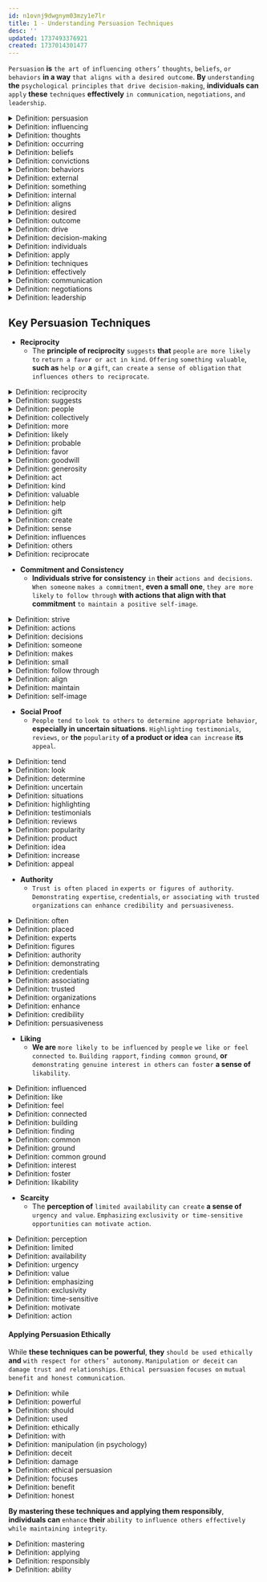 ```yaml
---
id: n1ovnj9dwgnym03mzy1e7lr
title: 1 - Understanding Persuasion Techniques
desc: ''
updated: 1737493376921
created: 1737014301477
---
```


`Persuasion` **is** `the art of` `influencing others’` `thoughts`, `beliefs`, `or behaviors` **in a way** `that aligns with` `a desired outcome`. **By** `understanding` **the** `psychological principles` `that drive decision-making`, **individuals can** `apply` **these** `techniques` **effectively** `in communication`, `negotiations`, `and leadership`.



<!-- start of 'persuasion' section -->
<details>
    <summary>Definition: persuasion</summary>

#
Persuasion **is** `influencing others` `to change` `their thoughts or actions`.

---
</details>
<!-- end of 'persuasion' section -->



<!-- start of 'influencing' section -->
<details>
    <summary>Definition: influencing</summary>

#
Influencing **is** `the act of` `affecting or changing` `someone’s actions`, `thoughts`, `or decisions`.

---
</details>
<!-- end of 'influencing' section -->



<!-- start of 'thoughts' section -->
<details>
    <summary>Definition: thoughts</summary>

#
Thoughts **are** `ideas` `or mental processes` `occurring in` `the mind`.

---
</details>
<!-- end of 'thoughts' section -->



<!-- start of 'occurring' section -->
<details>
    <summary>Definition: occurring</summary>

#
Occurring **means** `happening` `or taking place`.

---
</details>
<!-- end of 'occurring' section -->



<!-- start of 'beliefs' section -->
<details>
    <summary>Definition: beliefs</summary>

#
Beliefs **are** `ideas or convictions` `that someone` `accepts as true`.

---
</details>
<!-- end of 'beliefs' section -->



<!-- start of 'convictions' section -->
<details>
    <summary>Definition: convictions</summary>

#
Convictions **are** `strong` `beliefs or opinions`.

---
</details>
<!-- end of 'convictions' section -->



<!-- start of 'behaviors' section -->
<details>
    <summary>Definition: behaviors</summary>

#
Behaviors **are** `actions or reactions` `of a person` `in response to` `external or internal` `stimuli`.

---
</details>
<!-- end of 'behaviors' section -->



<!-- start of 'external' section -->
<details>
    <summary>Definition: external</summary>

#
External **refers to** `something outside` `or relating to` `the outer part` `of something`.

---
</details>
<!-- end of 'external' section -->



<!-- start of 'something' section -->
<details>
    <summary>Definition: something</summary>

#
Something **refers to** `an unspecified` `object`, `thing`, `or matter`.

---
</details>
<!-- end of 'something' section -->



<!-- start of 'internal' section -->
<details>
    <summary>Definition: internal</summary>

#
Internal **refers to** `something inside` `or relating to` `the inner part` `of something`.

---
</details>
<!-- end of 'internal' section -->



<!-- start of 'aligns' section -->
<details>
    <summary>Definition: aligns</summary>

#
Aligns **means** `to match` `or be in agreement`.

---
</details>
<!-- end of 'aligns' section -->



<!-- start of 'desired' section -->
<details>
    <summary>Definition: desired</summary>

#
Desired **means** `wanted` `or wished for`.

---
</details>
<!-- end of 'desired' section -->



<!-- start of 'outcome' section -->
<details>
    <summary>Definition: outcome</summary>

#
Outcome **means** `the result or consequence of` `an action or event`.

---
</details>
<!-- end of 'outcome' section -->



<!-- start of 'drive' section -->
<details>
    <summary>Definition: drive</summary>

#
Drive **means** `to motivate or compel` `action`.

---
</details>
<!-- end of 'drive' section -->



<!-- start of 'decision-making' section -->
<details>
    <summary>Definition: decision-making</summary>

#
Decision-making **means** `the process of` `choosing between options` `or making a choice`.

---
</details>
<!-- end of 'decision-making' section -->



<!-- start of 'individuals' section -->
<details>
    <summary>Definition: individuals</summary>

#
Individuals **refer to** `single persons or entities`, `distinct from others`.

---
</details>
<!-- end of 'individuals' section -->



<!-- start of 'apply' section -->
<details>
    <summary>Definition: apply</summary>

#
Apply **means** `to put something into` `practice or use`.

---
</details>
<!-- end of 'apply' section -->



<!-- start of 'techniques' section -->
<details>
    <summary>Definition: techniques</summary>

#
Techniques **means** `methods or ways` `of doing something`.

---
</details>
<!-- end of 'techniques' section -->



<!-- start of 'effectively' section -->
<details>
    <summary>Definition: effectively</summary>

#
Effectively **means** `in a way` `that achieves` `a desired result`.

---
</details>
<!-- end of 'effectively' section -->



<!-- start of 'communication' section -->
<details>
    <summary>Definition: communication</summary>

#
Communication **means** `the exchange of` `information or ideas`.

---
</details>
<!-- end of 'communication' section -->



<!-- start of 'negotiations' section -->
<details>
    <summary>Definition: negotiations</summary>

#
Negotiations **means** `discussions` `aimed at` `reaching an agreement`.

---
</details>
<!-- end of 'negotiations' section -->



<!-- start of 'leadership' section -->
<details>
    <summary>Definition: leadership</summary>

#
Leadership **means** `the ability` `to guide or influence` `others`.

---
</details>
<!-- end of 'leadership' section -->



## Key Persuasion Techniques

- **Reciprocity**
   - The **principle of reciprocity** `suggests` **that** `people` `are more likely to` `return a favor or act in kind`. `Offering` `something valuable`, **such as** `help or` **a** `gift`, `can create` `a sense of obligation` `that influences others to reciprocate`.



<!-- start of 'reciprocity' section -->
<details>
    <summary>Definition: reciprocity</summary>

#
Reciprocity **is** `the practice of` `giving and receiving` `in return`.

---
</details>
<!-- end of 'reciprocity' section -->



<!-- start of 'suggests' section -->
<details>
    <summary>Definition: suggests</summary>

#
Suggests **means** `to propose or mention` `something` `as a possibility`.

---
</details>
<!-- end of 'suggests' section -->



<!-- start of 'people' section -->
<details>
    <summary>Definition: people</summary>

#
People **are** `human beings` `collectively`.

---
</details>
<!-- end of 'people' section -->



<!-- start of 'collectively' section -->
<details>
    <summary>Definition: collectively</summary>

#
Collectively **means** `in a group` `or as a whole`.

---
</details>
<!-- end of 'collectively' section -->



<!-- start of 'more' section -->
<details>
    <summary>Definition: more</summary>

#
More **refers to** `a greater` `amount or degree`.

---
</details>
<!-- end of 'more' section -->



<!-- start of 'likely' section -->
<details>
    <summary>Definition: likely</summary>

#
Likely **means** `probable or expected` `to happen`.

---
</details>
<!-- end of 'likely' section -->



<!-- start of 'probable' section -->
<details>
    <summary>Definition: probable</summary>

#
Probable **means** `likely` `to happen` `or be true`.

---
</details>
<!-- end of 'probable' section -->



<!-- start of 'favor' section -->
<details>
    <summary>Definition: favor</summary>

#
Favor **refers to** `an act of` `kindness or goodwill`.

---
</details>
<!-- end of 'favor' section -->



<!-- start of 'goodwill' section -->
<details>
    <summary>Definition: goodwill</summary>

#
Goodwill **refers to** `a kind or friendly` `attitude` `toward others`, **often** `shown through` **acts of** `generosity or helpfulness`.

---
</details>
<!-- end of 'goodwill' section -->



<!-- start of 'generosity' section -->
<details>
    <summary>Definition: generosity</summary>

#
Generosity **is** `the willingness` `to give or share` `without` `expecting anything` **in return**.

---
</details>
<!-- end of 'generosity' section -->



<!-- start of 'act' section -->
<details>
    <summary>Definition: act</summary>

#
Act **means** `to take action` `or do something`.

---
</details>
<!-- end of 'act' section -->



<!-- start of 'kind' section -->
<details>
    <summary>Definition: kind</summary>

#
Kind **refers to** `being friendly`, `generous`, `or considerate`.

---
</details>
<!-- end of 'kind' section -->



<!-- start of 'valuable' section -->
<details>
    <summary>Definition: valuable</summary>

#
Valuable **means** `something` **that is** `worth a lot` `or has great importance`.

---
</details>
<!-- end of 'valuable' section -->



<!-- start of 'help' section -->
<details>
    <summary>Definition: help</summary>

#
Help **refers to** `assisting or supporting` `someone`.

---
</details>
<!-- end of 'help' section -->



<!-- start of 'gift' section -->
<details>
    <summary>Definition: gift</summary>

#
Gift **is** `something` `given voluntarily` `without` `expectation of` `payment`.

---
</details>
<!-- end of 'gift' section -->



<!-- start of 'create' section -->
<details>
    <summary>Definition: create</summary>

#
Create **means** `to bring something into existence` `or make something new`.

---
</details>
<!-- end of 'create' section -->



<!-- start of 'sense' section -->
<details>
    <summary>Definition: sense</summary>

#
Sense **refers to** `a perception or understanding` `of something`.

---
</details>
<!-- end of 'sense' section -->



<!-- start of 'influences' section -->
<details>
    <summary>Definition: influences</summary>

#
Influences **means** `to affect or change` `someone's` `thoughts or actions`.

---
</details>
<!-- end of 'influences' section -->



<!-- start of 'others' section -->
<details>
    <summary>Definition: others</summary>

#
Others **refers to** `people apart from oneself` `or a specific group`.

---
</details>
<!-- end of 'others' section -->



<!-- start of 'reciprocate' section -->
<details>
    <summary>Definition: reciprocate</summary>

#
Reciprocate **means** `to return a favor` `or respond in kind`.

---
</details>
<!-- end of 'reciprocate' section -->



- **Commitment and Consistency**
   - **Individuals strive for consistency** `in` **their** `actions and decisions`. `When someone` `makes a commitment`, **even a small one**, `they are more likely` `to follow through` **with actions that align with that commitment** `to maintain a positive self-image`.



<!-- start of 'strive' section -->
<details>
    <summary>Definition: strive</summary>

#
Strive **means** `to make` `a great effort` `to achieve something`.

---
</details>
<!-- end of 'strive' section -->



<!-- start of 'actions' section -->
<details>
    <summary>Definition: actions</summary>

#
Actions **are** `things done` `to achieve a goal`.

---
</details>
<!-- end of 'actions' section -->



<!-- start of 'decisions' section -->
<details>
    <summary>Definition: decisions</summary>

#
Decisions **are** `choices made` `after thinking`.

---
</details>
<!-- end of 'decisions' section -->



<!-- start of 'someone' section -->
<details>
    <summary>Definition: someone</summary>

#
Someone **means** `an unspecified person`.

---
</details>
<!-- end of 'someone' section -->



<!-- start of 'makes' section -->
<details>
    <summary>Definition: makes</summary>

#
Makes **means** `to create` `or cause something to happen`.

---
</details>
<!-- end of 'makes' section -->



<!-- start of 'small' section -->
<details>
    <summary>Definition: small</summary>

# 
Small **means** `little` `in size or amount`.

---
</details>
<!-- end of 'small' section -->



<!-- start of 'follow through' section -->
<details>
    <summary>Definition: follow through</summary>

#
Follow through **means** `to complete an action` `or keep a promise`.

---
</details>
<!-- end of 'follow through' section -->



<!-- start of 'align' section -->
<details>
    <summary>Definition: align</summary>

#
Align **means** `to match or adjust` `to a standard or direction`.

---
</details>
<!-- end of 'align' section -->



<!-- start of 'maintain' section -->
<details>
    <summary>Definition: maintain</summary>

#
Maintain **means** `to keep something in` **its** `current state`.

---
</details>
<!-- end of 'maintain' section -->



<!-- start of 'self-image' section -->
<details>
    <summary>Definition: self-image</summary>

#
Self-image **is** `the way` `a person views` `themselves`.

---
</details>
<!-- end of 'self-image' section -->



- **Social Proof**
   - `People tend to` `look to others` `to determine appropriate behavior`, **especially in uncertain situations**. `Highlighting testimonials`, `reviews`, `or` **the** `popularity` **of a product or idea** `can increase` **its** `appeal`.



<!-- start of 'tend' section -->
<details>
    <summary>Definition: tend</summary>

#
Tend **means** `to be likely` `to do something`.

---
</details>
<!-- end of 'tend' section -->



<!-- start of 'look' section -->
<details>
    <summary>Definition: look</summary>

#
Look **means** `to direct` `your eyes` `toward something`.

---
</details>
<!-- end of 'look' section -->



<!-- start of 'determine' section -->
<details>
    <summary>Definition: determine</summary>

#
Determine **means** `to decide or establish` `something`.

---
</details>
<!-- end of 'determine' section -->



<!-- start of 'uncertain' section -->
<details>
    <summary>Definition: uncertain</summary>

#
Uncertain **means** `not sure` `or not known`.

---
</details>
<!-- end of 'uncertain' section -->



<!-- start of 'situations' section -->
<details>
    <summary>Definition: situations</summary>

#
Situations **are** `sets of` `conditions or circumstances`.

---
</details>
<!-- end of 'situations' section -->



<!-- start of 'highlighting' section -->
<details>
    <summary>Definition: highlighting</summary>

#
Highlighting **means** `drawing attention to` `something`.

---
</details>
<!-- end of 'highlighting' section -->



<!-- start of 'testimonials' section -->
<details>
    <summary>Definition: testimonials</summary>

#
Testimonials **are** `statements` `that support or recommend` `something`.

---
</details>
<!-- end of 'testimonials' section -->



<!-- start of 'reviews' section -->
<details>
    <summary>Definition: reviews</summary>

#
Reviews **are** `evaluations or assessments of` `something`.

---
</details>
<!-- end of 'reviews' section -->



<!-- start of 'popularity' section -->
<details>
    <summary>Definition: popularity</summary>

#
Popularity **means** `being liked or accepted` `by many people`.

---
</details>
<!-- end of 'popularity' section -->



<!-- start of 'product' section -->
<details>
    <summary>Definition: product</summary>

#
Product **is** `something` `made or offered` `for sale`.

---
</details>
<!-- end of 'product' section -->



<!-- start of 'idea' section -->
<details>
    <summary>Definition: idea</summary>

#
Idea **is** `a thought or concept` `in the mind`.

---
</details>
<!-- end of 'idea' section -->



<!-- start of 'increase' section -->
<details>
    <summary>Definition: increase</summary>

#
Increase **means** `to make something` `larger or greater`.

---
</details>
<!-- end of 'increase' section -->



<!-- start of 'appeal' section -->
<details>
    <summary>Definition: appeal</summary>

#
Appeal **means** `the quality of` `being attractive or interesting`.

---
</details>
<!-- end of 'appeal' section -->



- **Authority**
   - `Trust is often placed in` `experts or figures of authority`. `Demonstrating expertise`, `credentials`, `or associating with trusted organizations` `can enhance credibility and persuasiveness`.



<!-- start of 'often' section -->
<details>
    <summary>Definition: often</summary>

#
Often **means** `frequently` `or many times`.

---
</details>
<!-- end of 'often' section -->



<!-- start of 'placed' section -->
<details>
    <summary>Definition: placed</summary>

#
Placed **means** `put in` `a particular position`.

---
</details>
<!-- end of 'placed' section -->



<!-- start of 'experts' section -->
<details>
    <summary>Definition: experts</summary>

#
Experts **are** `people with` `a lot of knowledge or skill` `in something`.

---
</details>
<!-- end of 'experts' section -->



<!-- start of 'figures' section -->
<details>
    <summary>Definition: figures</summary>

#
Figures **are** `important or well-known` `people`.

---
</details>
<!-- end of 'figures' section -->



<!-- start of 'authority' section -->
<details>
    <summary>Definition: authority</summary>

#
Authority **means** `the power or right` `to give orders` `or make decisions`.

---
</details>
<!-- end of 'authority' section -->



<!-- start of 'demonstrating' section -->
<details>
    <summary>Definition: demonstrating</summary>

#
Demonstrating **means** `showing or proving` `something clearly`.

---
</details>
<!-- end of 'demonstrating' section -->



<!-- start of 'credentials' section -->
<details>
    <summary>Definition: credentials</summary>

#
Credentials **are** `qualifications or achievements` `that show` `someone's ability`.

---
</details>
<!-- end of 'credentials' section -->



<!-- start of 'associating' section -->
<details>
    <summary>Definition: associating</summary>

#
Associating **means** `connecting or linking` `with something or someone`.

---
</details>
<!-- end of 'associating' section -->



<!-- start of 'trusted' section -->
<details>
    <summary>Definition: trusted</summary>

#
Trusted **means** `considered` `reliable or dependable`.

---
</details>
<!-- end of 'trusted' section -->



<!-- start of 'organizations' section -->
<details>
    <summary>Definition: organizations</summary>

#
Organizations **are** `groups of people` `working together` `for a purpose`.

---
</details>
<!-- end of 'organizations' section -->



<!-- start of 'enhance' section -->
<details>
    <summary>Definition: enhance</summary>

#
Enhance **means** `to improve` `or make better`.

---
</details>
<!-- end of 'enhance' section -->



<!-- start of 'credibility' section -->
<details>
    <summary>Definition: credibility</summary>

#
Credibility **means** `the quality of` `being` `trusted or believed in`.

---
</details>
<!-- end of 'credibility' section -->



<!-- start of 'persuasiveness' section -->
<details>
    <summary>Definition: persuasiveness</summary>

#
Persuasiveness **is** `the ability` `to convince others` `to believe or do` `something`.

---
</details>
<!-- end of 'persuasiveness' section -->



- **Liking**
   - **We are** `more likely to be influenced` `by people` `we like or feel connected to`. `Building rapport`, `finding common ground`, **or** `demonstrating genuine interest in others` `can foster` **a sense of** `likability`.



<!-- start of 'influenced' section -->
<details>
    <summary>Definition: influenced</summary>

#
Influenced **means** `affected or changed` `by something`.

---
</details>
<!-- end of 'influenced' section -->



<!-- start of 'like' section -->
<details>
    <summary>Definition: like</summary>

#
Like **means** `to have a preference for` `or enjoy` `something`.

---
</details>
<!-- end of 'like' section -->



<!-- start of 'feel' section -->
<details>
    <summary>Definition: feel</summary>

#
Feel **means** `to experience` `an emotion or physical sensation`.

---
</details>
<!-- end of 'feel' section -->



<!-- start of 'connected' section -->
<details>
    <summary>Definition: connected</summary>

#
Connected **means** `linked` `or having a relationship with` `something or someone`.

---
</details>
<!-- end of 'connected' section -->



<!-- start of 'building' section -->
<details>
    <summary>Definition: building</summary>

#
Building **means** `creating or developing` `something`.

---
</details>
<!-- end of 'building' section -->



<!-- start of 'finding' section -->
<details>
    <summary>Definition: finding</summary>

#
Finding **means** `discovering or locating` `something`.

---
</details>
<!-- end of 'finding' section -->



<!-- start of 'common' section -->
<details>
    <summary>Definition: common</summary>

#
Common **refers to** `something` `shared or mutual`.

---
</details>
<!-- end of 'common' section -->



<!-- start of 'ground' section -->
<details>
    <summary>Definition: ground</summary>

#
Ground **refers to** `a basis or foundation` `for understanding or agreement`.

---
</details>
<!-- end of 'ground' section -->



<!-- start of 'common ground' section -->
<details>
    <summary>Definition: common ground</summary>

#
Common ground **refers to** `shared beliefs`, `values`, `or interests`.

---
</details>
<!-- end of 'common ground' section -->



<!-- start of 'interest' section -->
<details>
    <summary>Definition: interest</summary>

#
Interest **refers to** `a feeling of` `curiosity or concern` `about something`.

---
</details>
<!-- end of 'interest' section -->



<!-- start of 'foster' section -->
<details>
    <summary>Definition: foster</summary>

#
Foster **means** `to encourage or promote` `the development of` `something`.

---
</details>
<!-- end of 'foster' section -->



<!-- start of 'likability' section -->
<details>
    <summary>Definition: likability</summary>

#
Likability **is** `the quality of` `being pleasant` `or easy to like`.

---
</details>
<!-- end of 'likability' section -->



- **Scarcity**
   - The **perception of** `limited availability` `can create` **a sense of** `urgency and value`. `Emphasizing` `exclusivity or time-sensitive opportunities` `can motivate action`.



<!-- start of 'perception' section -->
<details>
    <summary>Definition: perception</summary>

#
Perception **means** `the way` `something` `is understood or interpreted`.

---
</details>
<!-- end of 'perception' section -->



<!-- start of 'limited' section -->
<details>
    <summary>Definition: limited</summary>

#
Limited **means** `restricted` `or in small quantity`.

---
</details>
<!-- end of 'limited' section -->



<!-- start of 'availability' section -->
<details>
    <summary>Definition: availability</summary>

#
Availability **refers to** `the state of` `being able` `to be used or obtained`.

---
</details>
<!-- end of 'availability' section -->



<!-- start of 'urgency' section -->
<details>
    <summary>Definition: urgency</summary>

#
Urgency **means** `the importance of` `something needing` `immediate attention`.

---
</details>
<!-- end of 'urgency' section -->



<!-- start of 'value' section -->
<details>
    <summary>Definition: value</summary>

#
Value **means** `the importance or worth of` `something`.

---
</details>
<!-- end of 'value' section -->



<!-- start of 'emphasizing' section -->
<details>
    <summary>Definition: emphasizing</summary>

#
Emphasizing **means** `giving` `special attention or importance to` `something`.

---
</details>
<!-- end of 'emphasizing' section -->



<!-- start of 'exclusivity' section -->
<details>
    <summary>Definition: exclusivity</summary>

#
Exclusivity **refers to** `the state of` `being limited to` `a particular group or set`.

---
</details>
<!-- end of 'exclusivity' section -->



<!-- start of 'time-sensitive' section -->
<details>
    <summary>Definition: time-sensitive</summary>

#
Time-sensitive **means** `needing` `to be done or dealt with` `quickly` `due to time constraints`.

---
</details>
<!-- end of 'time-sensitive' section -->



<!-- start of 'motivate' section -->
<details>
    <summary>Definition: motivate</summary>

#
Motivate **means** `to encourage or inspire` `someone` `to take action`.

---
</details>
<!-- end of 'motivate' section -->



<!-- start of 'action' section -->
<details>
    <summary>Definition: action</summary>

#
Action **refers to** `the process of` `doing something` `to achieve a goal`.

---
</details>
<!-- end of 'action' section -->



#### Applying Persuasion Ethically

While **these techniques can be powerful**, **they** `should be used ethically` **and** `with respect for others’ autonomy`. `Manipulation or deceit` `can damage trust and relationships`. `Ethical persuasion` `focuses on` `mutual benefit and honest communication`.



<!-- start of 'while' section -->
<details>
    <summary>Definition: while</summary>

#
While **means** `during the time that` `or although`.

---
</details>
<!-- end of 'while' section -->



<!-- start of 'powerful' section -->
<details>
    <summary>Definition: powerful</summary>

#
Powerful **means** `having` `great` `strength or influence`.

---
</details>
<!-- end of 'powerful' section -->



<!-- start of 'should' section -->
<details>
    <summary>Definition: should</summary>

#
Should **means** `indicating` `obligation or correctness`.

---
</details>
<!-- end of 'should' section -->



<!-- start of 'used' section -->
<details>
    <summary>Definition: used</summary>

#
Used **means** `applied` `for a purpose`.

---
</details>
<!-- end of 'used' section -->



<!-- start of 'ethically' section -->
<details>
    <summary>Definition: ethically</summary>

#
Ethically **means** `in a morally` `right or fair` `way`.

---
</details>
<!-- end of 'ethically' section -->



<!-- start of 'with' section -->
<details>
    <summary>Definition: with</summary>

#
With **means** `accompanied by` `or using something`.

---
</details>
<!-- end of 'with' section -->



<!-- start of 'manipulation' section -->
<details>
    <summary>Definition: manipulation (in psychology)</summary>

#
Manipulation **refers to** `controlling or influencing` `someone or something` `in a clever or` **often** `unfair` `way`.

---
</details>
<!-- end of 'manipulation' section -->



<!-- start of 'deceit' section -->
<details>
    <summary>Definition: deceit</summary>

#
Deceit **means** `the act of` `lying or misleading` `someone`.

---
</details>
<!-- end of 'deceit' section -->



<!-- start of 'damage' section -->
<details>
    <summary>Definition: damage</summary>

#
Damage **means** `harm or injury` `to something`.

---
</details>
<!-- end of 'damage' section -->



<!-- start of 'ethical persuasion' section -->
<details>
    <summary>Definition: ethical persuasion</summary>

#
Ethical persuasion **means** `influencing others` `in an honest and fair way`.

---
</details>
<!-- end of 'ethical persuasion' section -->



<!-- start of 'focuses' section -->
<details>
    <summary>Definition: focuses</summary>

#
Focuses **means** `gives attention to` `something`.

---
</details>
<!-- end of 'focuses' section -->



<!-- start of 'benefit' section -->
<details>
    <summary>Definition: benefit</summary>

#
Benefit **means** `an advantage` `or positive outcome`.

---
</details>
<!-- end of 'benefit' section -->



<!-- start of 'honest' section -->
<details>
    <summary>Definition: honest</summary>

#
Honest **means** `being` `truthful and sincere`.

---
</details>
<!-- end of 'honest' section -->



**By mastering these techniques and applying them responsibly**, **individuals can** `enhance` **their** `ability to` `influence others effectively` `while maintaining integrity`.



<!-- start of 'mastering' section -->
<details>
    <summary>Definition: mastering</summary>

#
Mastering **means** `becoming` `very skilled or knowledgeable` `in something`.

---
</details>
<!-- end of 'mastering' section -->



<!-- start of 'applying' section -->
<details>
    <summary>Definition: applying</summary>

#
Applying **means** `putting something into` `practice or use`.

---
</details>
<!-- end of 'applying' section -->



<!-- start of 'responsibly' section -->
<details>
    <summary>Definition: responsibly</summary>

#
Responsibly **means** `in a careful and ethical` `way`.

---
</details>
<!-- end of 'responsibly' section -->



<!-- start of 'ability' section -->
<details>
    <summary>Definition: ability</summary>

#
Ability **means** `the skill or power` `to do something`.

---
</details>
<!-- end of 'ability' section -->